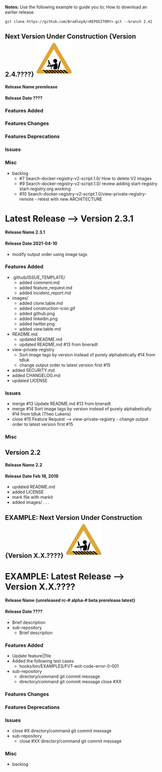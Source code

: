 **Notes:** Use the following example to guide you to; How to download an earlier release.

    git clone https://github.com/BradleyA/<REPOSITORY>.git --branch 2.42


## Next Version Under Construction {Version  2.4.????}  <img id="Construction" src="images/construction-icon.gif" width="120">
#### Release Name  prerelease
#### Release Date  ????
### Features Added
### Features Changes
### Features Deprecations
### Issues

### Misc
 * backlog
    * #7  Search-docker-registry-v2-script.1.0/  How to delete V2 images
    * #9  Search-docker-registry-v2-script.1.0/  review adding start-registry start-registry.org.working
    * #10 Search-docker-registry-v2-script.1.0/view-private-registry-remote - retest with new ARCHITECTURE

# Latest Release -->  Version 2.3.1 
#### Release Name 2.3.1
#### Release Date 2021-04-10
 * modify output order using image tags

### Features Added
 * .github/ISSUE_TEMPLATE/
    * added comment.md
    * added feature_request.md
    * added incident_report.md
 * images/
    * added clone.table.md
    * added construction-icon.gif
    * added github.png
    * added linkedin.png
    * added twitter.png
    * added view.table.md
 * README.md
    * updated README.md
    * updated README.md #13 from bneradt <Brian Neradt>
 * view-private-registry
    * Sort image tags by version instead of purely alphabetically #14 from tdluk <Theo Lukens>
    * change output order to latest version first #15
 * added SECURITY.md
 * added CHANGELOG.md
 * updated LICENSE

### Issues
 * merge #13 Update README.md #13 from bneradt <Brian Neradt>
 * merge #14 Sort image tags by version instead of purely alphabetically #14 from tdluk (Theo Lukens)
 * close #15 Feature Request --> view-private-registry - change output order to latest version first #15

### Misc

## Version  2.2
#### Release Name 2.2
#### Release Date  Feb 18, 2019
 * updated README.md
 * added LICENSE
 * mark file with markit
 * added images/
 . . . 

## EXAMPLE: Next Version Under Construction {Version  X.X.????}  <img id="Construction" src="images/construction-icon.gif" width="120">
# EXAMPLE: Latest Release -->  Version  X.X.????
#### Release Name  {unreleased rc-# alpha-# beta prerelease latest}
#### Release Date  ????
 * Brief description
 * sub-repository
    * Brief description

### Features Added
 * Update feature||file
 * Added the following test cases
    * hooks/bin/EXAMPLES/FVT-exit-code-error-0-001
 * sub-repository
    * directory/command   git commit message
    * directory/command   git commit message close #XX

### Features Changes
### Features Deprecations
### Issues
 * close #X  directory/command   git commit message
 * sub-repository
    * close #XX directory/command git commit message
  
### Misc
 * backlog
